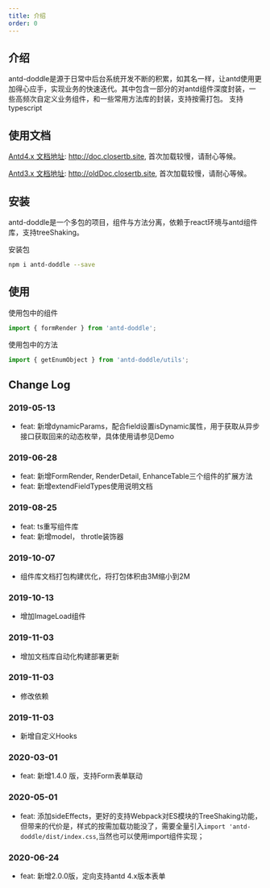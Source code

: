 ```yaml
---
title: 介绍
order: 0
---
```


## 介绍
antd-doddle是源于日常中后台系统开发不断的积累，如其名一样，让antd使用更加得心应手，实现业务的快速迭代。其中包含一部分的对antd组件深度封装，一些高频次自定义业务组件，和一些常用方法库的封装，支持按需打包。
支持typescript

## 使用文档

[Antd4.x 文档地址](http://doc.closertb.site): http://doc.closertb.site, 首次加载较慢，请耐心等候。

[Antd3.x 文档地址](http://oldDoc.closertb.site): http://oldDoc.closertb.site, 首次加载较慢，请耐心等候。
## 安装

antd-doddle是一个多包的项目，组件与方法分离，依赖于react环境与antd组件库，支持treeShaking。

安装包
```sh
npm i antd-doddle --save
```

## 使用  

使用包中的组件  
```javascript
import { formRender } from 'antd-doddle';
```

使用包中的方法 
```javascript
import { getEnumObject } from 'antd-doddle/utils';
```


## Change Log

### 2019-05-13

 - feat: 新增dynamicParams，配合field设置isDynamic属性，用于获取从异步接口获取回来的动态枚举，具体使用请参见Demo

### 2019-06-28
 - feat: 新增FormRender, RenderDetail, EnhanceTable三个组件的扩展方法
 - feat: 新增extendFieldTypes使用说明文档

### 2019-08-25

 - feat: ts重写组件库
 - feat: 新增model， throtle装饰器

### 2019-10-07
 - 组件库文档打包构建优化，将打包体积由3M缩小到2M

### 2019-10-13
 - 增加ImageLoad组件  

### 2019-11-03
 - 增加文档库自动化构建部署更新

### 2019-11-03
 - 修改依赖

### 2019-11-03
 - 新增自定义Hooks

### 2020-03-01

 - feat: 新增1.4.0 版，支持Form表单联动

### 2020-05-01

 - feat: 添加sideEffects，更好的支持Webpack对ES模块的TreeShaking功能，但带来的代价是，样式的按需加载功能没了，需要全量引入`import 'antd-doddle/dist/index.css`,当然也可以使用import组件实现；

### 2020-06-24

 - feat: 新增2.0.0版，定向支持antd 4.x版本表单